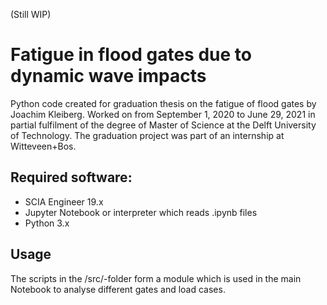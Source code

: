 (Still WIP)
# Fatigue in flood gates due to dynamic wave impacts
Python code created for graduation thesis on the fatigue of flood gates by Joachim Kleiberg.
Worked on from September 1, 2020 to June 29, 2021 in partial fulfilment of the degree of Master of Science at the Delft University of Technology.
The graduation project was part of an internship at Witteveen+Bos.

## Required software:
- SCIA Engineer 19.x
- Jupyter Notebook or interpreter which reads .ipynb files
- Python 3.x

## Usage
The scripts in the /src/-folder form a module which is used in the main Notebook to analyse different gates and load cases.

